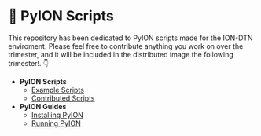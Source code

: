 # :snake:  PyION Scripts
This repository has been dedicated to PyION scripts made for the ION-DTN enviroment. Please feel free to contribute anything you work on over the trimester, and it will be included in the distributed image the following trimester!. :point_down:

- **PyION Scripts**
  - [Example Scripts](examples/index.md)
  - [Contributed Scripts](contributions/index.md)
- **PyION Guides**
  - [Installing PyION](https://github.com/NASA-Protocol-Exploits/handbook/blob/main/docs/learning/training/pyion/installing-pyion.md)
  - [Running PyION](https://github.com/NASA-Protocol-Exploits/handbook/blob/main/docs/learning/training/pyion/running-pyion.md)
